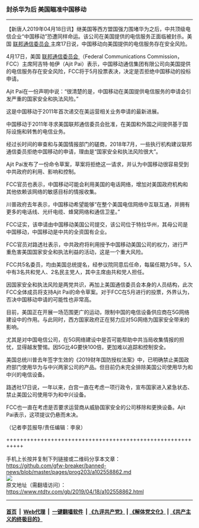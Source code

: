 ### 封杀华为后 美国瞄准中国移动
------------------------

<div class="post_content" itemprop="articleBody">
 <p>
  【新唐人2019年04月18日讯】继美国等西方盟国强力围堵华为之后，中共顶级电信企业“中国移动”恐遭同样命运。该公司在美国提供的电信服务正面临被封杀。美国
  <a href="https://www.ntdtv.com/gb/联邦通信委员会.htm">
   联邦通信委员会
  </a>
  主席17日说，中国移动向美国提供的电信服务存在安全风险。
 </p>
 <p>
  4月17日，美国
  <a href="https://www.ntdtv.com/gb/联邦通信委员会.htm">
   联邦通信委员会
  </a>
  （Federal Communications Commission，FCC）主席阿吉特‧帕伊（Ajit Pai）表示，中国移动通信集团有限公司向美国提供的电信服务存在安全风险，FCC将于5月投票表决，决定是否拒绝中国移动的投标申请。
 </p>
 <p>
  Ajit Pai在一份声明中说：“很清楚的是，中国移动在美国提供电信服务的申请会引发严重的国家安全和执法风险。”
 </p>
 <p>
  这是中国移动于2011年首次递交在美运营相关业务申请的最新进展。
 </p>
 <p>
  中国移动于2011年寻求美国联邦通信委员会批准，在美国和外国之间提供基于国际设施和转售的电信业务。
 </p>
 <p>
  经过长时间的审查和与美国情报部门的磋商，2018年7月，一些执行机构建议联邦通信委员拒绝中国移动的申请，理由是“国家安全和执法风险很大”。
 </p>
 <p>
  Ajit Pai发布了一份命令草案，草案将拒绝这一请求，并认为中国移动很容易受到中共政府的利用、影响和控制。
 </p>
 <p>
  FCC官员也表示，中国移动可能会利用美国的电话网络，增加对美国政府机构和其他依赖该网络的敏感目标的情报收集。
 </p>
 <p>
  川普政府去年表示，中国移动希望能够“在整个美国电信网络中互联互通，并拥有更多的电话线、光纤电缆、蜂窝网络和通信卫星。”
 </p>
 <p>
  FCC证实，该申请由中国移动美国公司提交，该公司位于特拉华州，其母公司是中国移动，中国移动是中共的全资国有企业。
 </p>
 <p>
  FCC官员对路透社表示，中共政府将利用授予中国移动美国公司的权力，进行严重危害美国国家安全和执法利益的活动，这是一个重大风险。
 </p>
 <p>
  FCC共5名委员，均由美国总统提名，经参议院同意后任命，每届任期为5年。5人中有3名共和党人、2名民主党人，其中主席由共和党人担任。
 </p>
 <p>
  因国家安全和执法风险是两党共识，再加上美国通信委员会本身的人员结构，此次FCC全体成员将支持Ajit Pai的命令草案。对于FCC在5月进行的投票，外界认为，否决中国移动申请的可能性也非常高。
 </p>
 <p>
  目前，美国正在开展一场范围更广的运动，限制中国的电信设备供应商在5G网络建设中的作用。与此同时，西方国家政府正在努力应对5G网络为国家安全带来的影响。
 </p>
 <p>
  尤其是对中国电信公司，在5G网络建设中是否可能帮助中共当局收集情报的担忧，显得越发警惕。因5G比4G要快100倍，更加难以追踪和控制安全。
 </p>
 <p>
  美国总统川普去年签字生效的《2019财年国防授权法案》中，已明确禁止美国政府部门使用华为与中兴两家公司的产品。但目前仍未完全排除美国公司使用华为和中兴的电信设备。
 </p>
 <p>
  路透社17日说，一年以来，白宫一直在考虑一项行政令，宣布国家进入紧急状态、禁止美国公司使用华为和中兴设备。
 </p>
 <p>
  FCC也一直在考虑是否要求运营商从威胁国家安全的公司移除和更换设备。Ajit Pai表示，这项提议仍悬而未决。
 </p>
 <p>
  （记者李芸报导/责任编辑：李泉）
 </p>
 <div class="single_ad">
 </div>
</div>

+++++++++++++++++++++++++++++++++++++++++++++++++++++++++++<br/><br/>
手机上长按并复制下列链接或二维码分享本文章：<br/>
https://github.com/gfw-breaker/banned-news/blob/master/pages/prog203/a102558862.md <br/>
<a href='https://github.com/gfw-breaker/banned-news/blob/master/pages/prog203/a102558862.md'><img src='https://github.com/gfw-breaker/banned-news/blob/master/pages/prog203/a102558862.md.png'/></a> <br/>
原文地址（需翻墙访问）：https://www.ntdtv.com/gb/2019/04/18/a102558862.html


------------------------
#### [首页](https://github.com/gfw-breaker/banned-news/blob/master/README.md) &nbsp;|&nbsp; [Web代理](https://github.com/labour-camp/helloworld) &nbsp;|&nbsp; [一键翻墙软件](https://github.com/gfw-breaker/nogfw/blob/master/README.md) &nbsp;| [《九评共产党》](https://github.com/gfw-breaker/9ping.md/blob/master/README.md#九评之一评共产党是什么) | [《解体党文化》](https://github.com/gfw-breaker/jtdwh.md/blob/master/README.md) | [《共产主义的终极目的》](https://github.com/gfw-breaker/gczydzjmd.md/blob/master/README.md)

